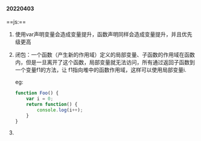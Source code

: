 #### 20220403

==js:==

1. 使用var声明变量会造成变量提升，函数声明同样会造成变量提升，并且优先级更高

2. 闭包：一个函数（产生新的作用域）定义的局部变量、子函数的作用域在函数内，但是一旦离开了这个函数，局部变量就无法访问，所有通过返回子函数到一个变量f1的方法，让 f1指向堆中的函数作用域，这样可以使用局部变量i.

   eg:

   ```js
   function Foo() {
       var i = 0;
       return function() {
           console.log(i++);
       }
   }
   ```

   

3. 